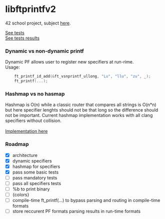 # libftprintfv2

42 school project, subject [here](https://github.com/Binary-Hackers/42_Subjects/blob/master/00_Projects/02_Algorithmic/ft_printf.pdf).

[See tests](test.c)<br />
[See tests results](output.txt)

### Dynamic vs non-dynamic printf

Dynamic PF allows user to register new specifiers at run-rime.<br />
Usage:
```C
	ft_printf_id_add(&ft_vsnprintf_ullong, "Lu", "llu", "zu", _);
	ft_printf(...);
```

### Hashmap vs no hasmap

Hashmap is O(n) while a classic router that compares all strings is O(n*n) but here specifier lenghts should not be that long so the difference should not be important. Current hashmap implementation works with all clang specifiers without collision. <br />
<br />
[Implementation here](https://github.com/MarcFaussurier/libftprintfv2/blob/master/source/ft_printf_arg.c)

### Roadmap

- [x] architecture
- [x] dynamic specifiers
- [x] hashmap for specifiers
- [x] pass some basic tests
- [ ] pass mandatory tests
- [ ] pass all specifiers tests
- [ ] %b to print binary
- [ ] {colors}
- [ ] compile-time ft_printf(...) to bypass parsing and routing in compile-time formats
- [ ] store reccurent PF formats parsing results in run-time formats
